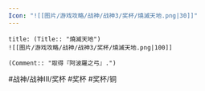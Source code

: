 ```yaml
---
Icon: "![[图片/游戏攻略/战神/战神3/奖杯/燒滅天地.png|30]]"
---
```

```ad-common-bronze-trophy
title: (Title:: "燒滅天地")
![[图片/游戏攻略/战神/战神3/奖杯/燒滅天地.png|100]]

(Comment:: "取得『阿波羅之弓』.")
```

#战神/战神III/奖杯 #奖杯 #奖杯/铜
